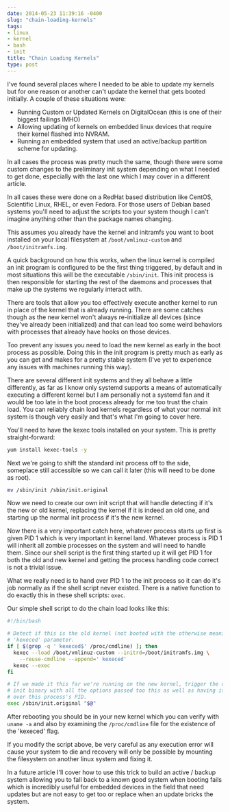 ```yaml
---
date: 2014-05-23 11:39:16 -0400
slug: "chain-loading-kernels"
tags:
- linux
- kernel
- bash
- init
title: "Chain Loading Kernels"
type: post
---
```


I've found several places where I needed to be able to update my kernels but
for one reason or another can't update the kernel that gets booted initially. A
couple of these situations were:

* Running Custom or Updated Kernels on DigitalOcean (this is one of their
  biggest failings IMHO)
* Allowing updating of kernels on embedded linux devices that require their
  kernel flashed into NVRAM.
* Running an embedded system that used an active/backup partition scheme for
  updating.

In all cases the process was pretty much the same, though there were some
custom changes to the preliminary init system depending on what I needed to get
done, especially with the last one which I may cover in a different article.

In all cases these were done on a RedHat based distribution like CentOS,
Scientific Linux, RHEL, or even Fedora. For those users of Debian based systems
you'll need to adjust the scripts too your system though I can't imagine
anything other than the package names changing.

This assumes you already have the kernel and initramfs you want to boot
installed on your local filesystem at `/boot/vmlinuz-custom` and
`/boot/initramfs.img`.

A quick background on how this works, when the linux kernel is compiled an init
program is configured to be the first thing triggered, by default and in most
situations this will be the executable `/sbin/init`. This init process is then
responsible for starting the rest of the daemons and processes that make up the
systems we regularly interact with.

There are tools that allow you too effectively execute another kernel to run in
place of the kernel that is already running. There are some catches though as
the new kernel won't always re-initialize all devices (since they've already
been initialized) and that can lead too some weird behaviors with processes
that already have hooks on those devices.

Too prevent any issues you need to load the new kernel as early in the boot
process as possible. Doing this in the init program is pretty much as early as
you can get and makes for a pretty stable system (I've yet to experience any
issues with machines running this way).

There are several different init systems and they all behave a little
differently, as far as I know only systemd supports a means of automatically
executing a different kernel but I am personally not a systemd fan and it would
be too late in the boot process already for me too trust the chain load. You
can reliably chain load kernels regardless of what your normal init system is
though very easily and that's what I'm going to cover here.

You'll need to have the kexec tools installed on your system. This is pretty
straight-forward:

```sh
yum install kexec-tools -y
```

Next we're going to shift the standard init process off to the side, someplace
still accessible so we can call it later (this will need to be done as root).

```sh
mv /sbin/init /sbin/init.original
```

Now we need to create our own init script that will handle detecting if it's
the new or old kernel, replacing the kernel if it is indeed an old one, and
starting up the normal init process if it's the new kernel.

Now there is a very important catch here, whatever process starts up first is
given PID 1 which is very important in kernel land. Whatever process is PID 1
will inherit all zombie processes on the system and will need to handle them.
Since our shell script is the first thing started up it will get PID 1 for both
the old and new kernel and getting the process handling code correct is not a
trivial issue.

What we really need is to hand over PID 1 to the init process so it can do it's
job normally as if the shell script never existed. There is a native function
to do exactly this in these shell scripts: `exec`.

Our simple shell script to do the chain load looks like this:

```sh
#!/bin/bash

# Detect if this is the old kernel (not booted with the otherwise meaningless
# 'kexeced' parameter.
if [ $(grep -q ' kexeced$' /proc/cmdline) ]; then
  kexec --load /boot/vmlinuz-custom --initrd=/boot/initramfs.img \
    --reuse-cmdline --append=' kexeced'
  kexec --exec
fi

# If we made it this far we're running on the new kernel, trigger the original
# init binary with all the options passed too this as well as having it take
# over this process's PID.
exec /sbin/init.original "$@"
```

After rebooting you should be in your new kernel which you can verify with
`uname -a` and also by examining the `/proc/cmdline` file for the existence of
the 'kexeced' flag.

If you modify the script above, be very careful as any execution error will
cause your system to die and recovery will only be possible by mounting the
filesystem on another linux system and fixing it.

In a future article I'll cover how to use this trick to build an active /
backup system allowing you to fall back to a known good system when booting
fails which is incredibly useful for embedded devices in the field that need
updates but are not easy to get too or replace when an update bricks the
system.

